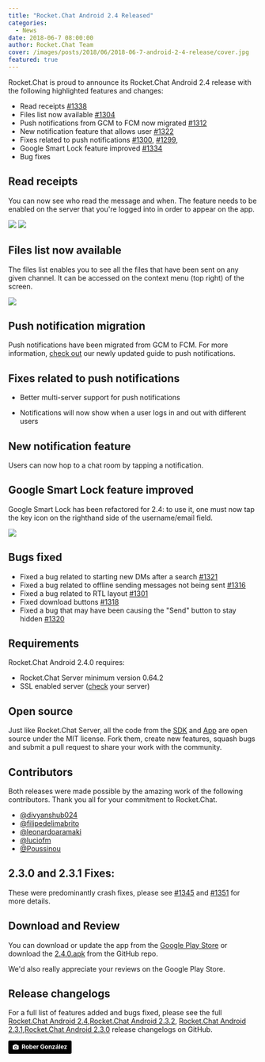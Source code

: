 ```yaml
---
title: "Rocket.Chat Android 2.4 Released"
categories:
  - News
date: 2018-06-7 08:00:00
author: Rocket.Chat Team
cover: /images/posts/2018/06/2018-06-7-android-2-4-release/cover.jpg
featured: true
---
```


Rocket.Chat is proud to announce its Rocket.Chat Android 2.4 release with the following highlighted features and changes:

* Read receipts [#1338](https://github.com/RocketChat/Rocket.Chat.Android/pull/1338)
* Files list now available [#1304](https://github.com/RocketChat/Rocket.Chat.Android/pull/1304)
* Push notifications from GCM to FCM now migrated [#1312](https://github.com/RocketChat/Rocket.Chat.Android/pull/1312)
* New notification feature that allows user [#1322](https://github.com/RocketChat/Rocket.Chat.Android/pull/1322)
* Fixes related to push notifications [#1300](https://github.com/RocketChat/Rocket.Chat.Android/pull/1300), [#1299](https://github.com/RocketChat/Rocket.Chat.Android/pull/1299),
* Google Smart Lock feature improved [#1334](https://github.com/RocketChat/Rocket.Chat.Android/pull/1334)
* Bug fixes

## Read receipts

You can now see who read the message and when. The feature needs to be enabled on the server that you're logged into in order to appear on the app.

<img src="/images/posts/2018/06/2018-06-7-android-2-4-release/read-receipts-in-message.png">

<img src="/images/posts/2018/06/2018-06-7-android-2-4-release/Read-receipts-message-info.png">

## Files list now available

The files list enables you to see all the files that have been sent on any given channel. It can be accessed on the context menu (top right) of the screen.

<img src="/images/posts/2018/06/2018-06-7-android-2-4-release/files-list.png">

## Push notification migration

Push notifications have been migrated from GCM to FCM. For more information, [check out](https://rocket.chat/docs/administrator-guides/notifications/push-notifications/#push-notifications) our newly updated guide to push notifications.

## Fixes related to push notifications

* Better multi-server support for push notifications

* Notifications will now show when a user logs in and out with different users

## New notification feature

Users can now hop to a chat room by tapping a notification.

## Google Smart Lock feature improved

Google Smart Lock has been refactored for 2.4: to use it, one must now tap the key icon on the righthand side of the username/email field.

<img src="/images/posts/2018/06/2018-06-7-android-2-4-release/smart-lock.png">

## Bugs fixed

* Fixed a bug related to starting new DMs after a search [#1321](https://github.com/RocketChat/Rocket.Chat.Android/pull/1321)
* Fixed a bug related to offline sending messages not being sent [#1316](https://github.com/RocketChat/Rocket.Chat.Android/pull/1316)
* Fixed a bug related to RTL layout [#1301](https://github.com/RocketChat/Rocket.Chat.Android/pull/1301)
* Fixed download buttons [#1318](https://github.com/RocketChat/Rocket.Chat.Android/pull/1318)
* Fixed a bug that may have been causing the "Send" button to stay hidden [#1320](https://github.com/RocketChat/Rocket.Chat.Android/pull/1320)

## Requirements

Rocket.Chat Android 2.4.0 requires:

* Rocket.Chat Server minimum version 0.64.2
* SSL enabled server ([check](https://www.ssllabs.com/ssltest/) your server)

## Open source

Just like Rocket.Chat Server, all the code from the [SDK](https://github.com/RocketChat/Rocket.Chat.Kotlin.SDK) and [App](https://github.com/RocketChat/Rocket.Chat.Android) are open source under the MIT license.
Fork them, create new features, squash bugs and submit a pull request to share your work with the community.

## Contributors

Both releases were made possible by the amazing work of the following contributors. Thank you all for your commitment to Rocket.Chat.


* <a target="_blank" href="https://github.com/divyanshub024">@divyanshub024</a>
* <a target="_blank" href="https://github.com/filipedelimabrito">@filipedelimabrito</a>
* <a target="_blank" href="https://github.com/leonardoaramaki">@leonardoaramaki</a>
* <a target="_blank" href="https://github.com/luciofm">@luciofm</a>
* <a target="_blank" href="https://github.com/Poussinou">@Poussinou</a>

## 2.3.0 and 2.3.1 Fixes:

These were predominantly crash fixes, please see [#1345](https://github.com/RocketChat/Rocket.Chat.Android/pull/1345) and [#1351](https://github.com/RocketChat/Rocket.Chat.Android/pull/1351) for more details.

## Download and Review

You can download or update the app from the [Google Play Store](https://play.google.com/store/apps/details?id=chat.rocket.android) or download the [2.4.0.apk](https://github.com/RocketChat/Rocket.Chat.Android/releases/tag/v2.4.0)
from the GitHub repo.

We'd also really appreciate your reviews on the Google Play Store.

## Release changelogs

For a full list of features added and bugs fixed, please see the full
[Rocket.Chat Android 2.4](https://github.com/RocketChat/Rocket.Chat.Android/releases/tag/v2.4.0),[Rocket.Chat Android 2.3.2](https://github.com/RocketChat/Rocket.Chat.Android/releases/tag/v2.3.2), [Rocket.Chat Android 2.3.1](https://github.com/RocketChat/Rocket.Chat.Android/releases/tag/v2.3.1),[Rocket.Chat Android 2.3.0](https://github.com/RocketChat/Rocket.Chat.Android/releases/tag/v2.3.0)  release changelogs on GitHub.

<a style="background-color:black;color:white;text-decoration:none;padding:4px 6px;font-family:-apple-system, BlinkMacSystemFont, &quot;San Francisco&quot;, &quot;Helvetica Neue&quot;, Helvetica, Ubuntu, Roboto, Noto, &quot;Segoe UI&quot;, Arial, sans-serif;font-size:12px;font-weight:bold;line-height:1.2;display:inline-block;border-radius:3px;" href="https://unsplash.com/@robergd?utm_medium=referral&amp;utm_campaign=photographer-credit&amp;utm_content=creditBadge" target="_blank" rel="noopener noreferrer" title="Download free do whatever you want high-resolution photos from Rober González"><span style="display:inline-block;padding:2px 3px;"><svg xmlns="http://www.w3.org/2000/svg" style="height:12px;width:auto;position:relative;vertical-align:middle;top:-1px;fill:white;" viewBox="0 0 32 32"><title>unsplash-logo</title><path d="M20.8 18.1c0 2.7-2.2 4.8-4.8 4.8s-4.8-2.1-4.8-4.8c0-2.7 2.2-4.8 4.8-4.8 2.7.1 4.8 2.2 4.8 4.8zm11.2-7.4v14.9c0 2.3-1.9 4.3-4.3 4.3h-23.4c-2.4 0-4.3-1.9-4.3-4.3v-15c0-2.3 1.9-4.3 4.3-4.3h3.7l.8-2.3c.4-1.1 1.7-2 2.9-2h8.6c1.2 0 2.5.9 2.9 2l.8 2.4h3.7c2.4 0 4.3 1.9 4.3 4.3zm-8.6 7.5c0-4.1-3.3-7.5-7.5-7.5-4.1 0-7.5 3.4-7.5 7.5s3.3 7.5 7.5 7.5c4.2-.1 7.5-3.4 7.5-7.5z"></path></svg></span><span style="display:inline-block;padding:2px 3px;">Rober González</span></a>
